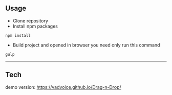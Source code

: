 ## Usage
- Сlone repository
- Install npm packages
```start
npm install
```
- Build project and opened in browser you need only run this command
```build
gulp
```
---

## Tech

demo version: https://vadvoice.github.io/Drag-n-Drop/
